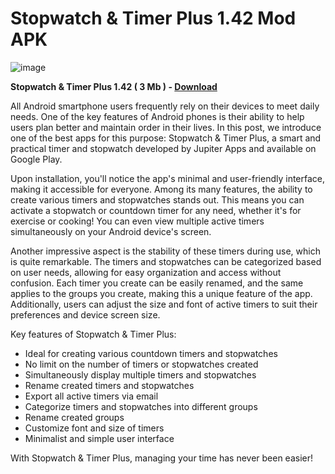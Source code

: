 # Stopwatch & Timer Plus 1.42 Mod APK

![image](https://github.com/user-attachments/assets/7b19502e-3080-42f0-97dc-8e0849732e21)

**Stopwatch & Timer Plus 1.42 ( 3 Mb ) - [Download](https://dlgram.com/VehwE)**

All Android smartphone users frequently rely on their devices to meet daily needs. One of the key features of Android phones is their ability to help users plan better and maintain order in their lives. In this post, we introduce one of the best apps for this purpose: Stopwatch & Timer Plus, a smart and practical timer and stopwatch developed by Jupiter Apps and available on Google Play. 

Upon installation, you'll notice the app's minimal and user-friendly interface, making it accessible for everyone. Among its many features, the ability to create various timers and stopwatches stands out. This means you can activate a stopwatch or countdown timer for any need, whether it's for exercise or cooking! You can even view multiple active timers simultaneously on your Android device's screen. 

Another impressive aspect is the stability of these timers during use, which is quite remarkable. The timers and stopwatches can be categorized based on user needs, allowing for easy organization and access without confusion. Each timer you create can be easily renamed, and the same applies to the groups you create, making this a unique feature of the app. Additionally, users can adjust the size and font of active timers to suit their preferences and device screen size.

Key features of Stopwatch & Timer Plus:
- Ideal for creating various countdown timers and stopwatches
- No limit on the number of timers or stopwatches created
- Simultaneously display multiple timers and stopwatches
- Rename created timers and stopwatches
- Export all active timers via email
- Categorize timers and stopwatches into different groups
- Rename created groups
- Customize font and size of timers
- Minimalist and simple user interface

With Stopwatch & Timer Plus, managing your time has never been easier!
